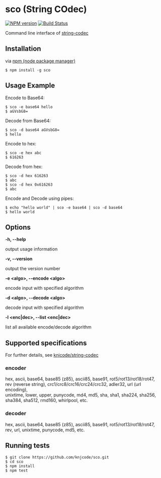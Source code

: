 # sco (String COdec)

[![NPM version][npm-image]][npm-url] [![Build Status][travis-image]][travis-url]

Command line interface of [string-codec]

## Installation

via [npm (node package manager)](http://github.com/npm/npm)

    $ npm install -g sco

## Usage Example

Encode to Base64:

    $ sco -e base64 hello
    $ aGVsbG8=

Decode from Base64:

    $ sco -d base64 aGVsbG8=
    $ hello

Encode to hex:

    $ sco -e hex abc
    $ 616263

Decode from hex:

    $ sco -d hex 616263
    $ abc
    $ sco -d hex 0x616263
    $ abc

Encode and Decode using pipes:

    $ echo "hello world" | sco -e base64 | sco -d base64
    $ hello world

## Options

__-h, --help__

output usage information

__-v, --version__

output the version number

__-e &lt;algo&gt;, --encode &lt;algo&gt;__

encode input with specified algorithm

__-d &lt;algo&gt;, --decode &lt;algo&gt;__

decode input with specified algorithm

__-l &lt;enc|dec&gt;, --list &lt;enc|dec&gt;__

list all available encode/decode algorithm

## Supported specifications

For further details, see [knjcode/string-codec](https://github.com/knjcode/string-codec)

### encoder

hex, ascii, base64, base85 (z85), ascii85, base91, rot5/rot13/rot18/rot47,  
rev (reverse string), crc1/crc8/crc16/crc24/crc32, adler32, url (url encoding),  
unixtime, lower, upper, punycode, md4, md5, sha, sha1, sha224, sha256,  
sha384, sha512, rmd160, whirlpool, etc.

### decoder

hex, ascii, base64, base85 (z85), ascii85, base91,  rot5/rot13/rot18/rot47,  
rev, url, unixtime, punycode, md5, etc.

## Running tests

    $ git clone https://github.com/knjcode/sco.git
    $ cd sco
    $ npm install
    $ npm test

[string-codec]: https://github.com/knjcode/string-codec
[npm-url]: https://npmjs.org/package/sco
[npm-image]: https://badge.fury.io/js/sco.svg
[travis-url]: https://travis-ci.org/knjcode/sco
[travis-image]: https://travis-ci.org/knjcode/sco.svg?branch=master
